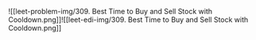 ![[leet-problem-img/309. Best Time to Buy and Sell Stock with Cooldown.png]]![[leet-edi-img/309. Best Time to Buy and Sell Stock with Cooldown.png]]